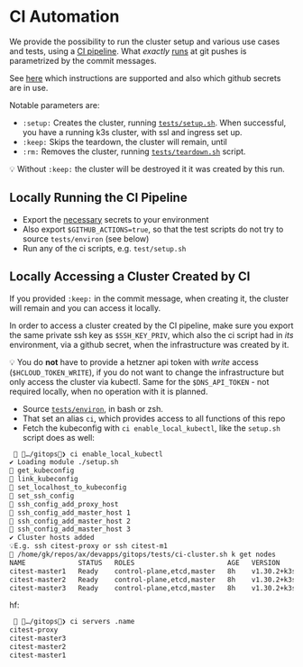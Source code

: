# CI Automation

We provide the possibility to run the cluster setup and various use cases and
tests, using a [CI pipeline](../.github/workflows/ci.yml). What _exactly_
[runs](https://github.com/axgkl/hk3sf/actions/runs/10841564368/job/30085787805)
at git pushes is parametrized by the commit messages.

See [here](../.github/workflows/ci.yml) which instructions are supported and also which github secrets are in use.

Notable parameters are:

- `:setup:` Creates the cluster, running [`tests/setup.sh`](../tests/setup.sh). When successful, you have a running k3s cluster, with ssl and ingress set up.
- `:keep:` Skips the teardown, the cluster will remain, until
- `:rm:` Removes the cluster, running [`tests/teardown.sh`](../tests/teardown.sh) script.

💡 Without `:keep:` the cluster will be destroyed it it was created by this run.

## Locally Running the CI Pipeline

- Export the [necessary](../.github/workflows/ci.yml) secrets to your environment
- Also export `$GITHUB_ACTIONS=true`, so that the test scripts do not try to source `tests/environ` (see below)
- Run any of the ci scripts, e.g. `test/setup.sh`

## Locally Accessing a Cluster Created by CI

If you provided `:keep:` in the commit message, when creating it, the cluster will remain and you can access it locally.

In order to access a cluster created by the CI pipeline, make sure you export the same private ssh key as `$SSH_KEY_PRIV`, which also the ci script had in _its_ environment, via a github secret, when the infrastructure was created by it.

💡 You do **not** have to provide a hetzner api token with _write_ access (`$HCLOUD_TOKEN_WRITE`), if you do not want to change the infrastructure but only access the cluster via kubectl. Same for the `$DNS_API_TOKEN` - not required locally, when no operation with it is planned.

- Source [`tests/environ`](../tests/environ), in bash or zsh.
- That set an alias `ci`, which provides access to all functions of this repo
- Fetch the kubeconfig with `ci enable_local_kubectl`, like the `setup.sh` script does as well:

```bash
  …/gitops❯ ci enable_local_kubectl                                          ✘!?
✔️ Loading module ./setup.sh
󰊕 get_kubeconfig
󰊕 link_kubeconfig
󰊕 set_localhost_to_kubeconfig
󰊕 set_ssh_config
󰊕 ssh_config_add_proxy_host
󰊕 ssh_config_add_master_host 1
󰊕 ssh_config_add_master_host 2
󰊕 ssh_config_add_master_host 3
✔️ Cluster hosts added
💡E.g. ssh citest-proxy or ssh citest-m1
󰊕 /home/gk/repos/ax/devapps/gitops/tests/ci-cluster.sh k get nodes
NAME             STATUS   ROLES                       AGE   VERSION
citest-master1   Ready    control-plane,etcd,master   8h    v1.30.2+k3s2
citest-master2   Ready    control-plane,etcd,master   8h    v1.30.2+k3s2
citest-master3   Ready    control-plane,etcd,master   8h    v1.30.2+k3s2

```

hf:

```bash
  …/gitops❯ ci servers .name                                                  ?⇡
citest-proxy
citest-master3
citest-master2
citest-master1
```


